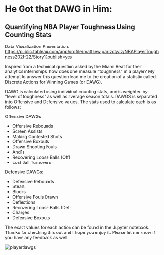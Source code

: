 # He Got that DAWG in Him:
## Quantifying NBA Player Toughness Using Counting Stats

Data Visualization Presentation: https://public.tableau.com/app/profile/matthew.parizot/viz/NBAPlayerToughness2021-22/Story1?publish=yes

Inspired from a technical question asked by the Miami Heat for their analytics internships, how does one measure "toughness" in a player? My attempt to answer this question lead me to the creation of a statistic called Discrete Actions for Winning Games (or DAWG).

DAWG is calculated using individual counting stats, and is weighted by "level of toughness" as well as average season totals. DAWGS is separated into Offensive and Defensive values. The stats used to calculate each is as follows:

Offensive DAWGs
  - Offensive Rebounds
  - Screen Assists
  - Making Contested Shots
  - Offensive Boxouts
  - Drawn Shooting Fouls
  - And1s
  - Recovering Loose Balls (Off)
  - Lost Ball Turnovers
  
 Defensive DAWGs:
  - Defensive Rebounds
  - Steals
  - Blocks
  - Offensive Fouls Drawn
  - Deflections
  - Recovering Loose Balls (Def)
  - Charges
  - Defensive Boxouts
  
  The exact values for each action can be found in the Jupyter notebook. Thanks for checking this out and I hope you enjoy it. Please let me know if you have any feedback as well.


![playerdawgs](https://user-images.githubusercontent.com/26802284/200697499-9e5797c8-d9c3-4b08-907f-3732adfecd97.PNG)
